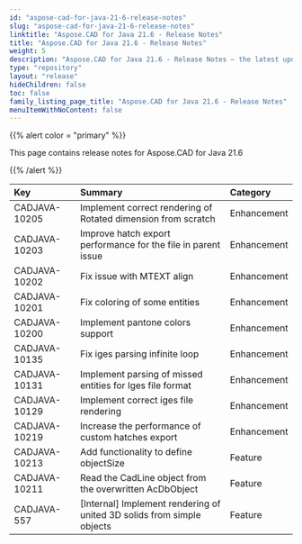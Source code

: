 ```yaml
---
id: "aspose-cad-for-java-21-6-release-notes"
slug: "aspose-cad-for-java-21-6-release-notes"
linktitle: "Aspose.CAD for Java 21.6 - Release Notes"
title: "Aspose.CAD for Java 21.6 - Release Notes"
weight: 5
description: "Aspose.CAD for Java 21.6 - Release Notes – the latest updates and fixes."
type: "repository"
layout: "release"
hideChildren: false
toc: false
family_listing_page_title: "Aspose.CAD for Java 21.6 - Release Notes"
menuItemWithNoContent: false
---
```


{{% alert color = "primary" %}}

This page contains release notes for Aspose.CAD for Java 21.6

{{% /alert %}}


|**Key**|**Summary**|**Category**|
| :- | :- | :- |
| CADJAVA-10205 | Implement correct rendering of Rotated dimension from scratch | Enhancement |
| CADJAVA-10203 | Improve hatch export performance for the file in parent issue | Enhancement |
| CADJAVA-10202 | Fix issue with MTEXT align | Enhancement |
| CADJAVA-10201 | Fix coloring of some entities | Enhancement |
| CADJAVA-10200 | Implement pantone colors support | Enhancement |
| CADJAVA-10135 | Fix iges parsing infinite loop | Enhancement |
| CADJAVA-10131 | Implement parsing of missed entities for Iges file format | Enhancement |
| CADJAVA-10129 | Implement correct iges file rendering | Enhancement |
| CADJAVA-10219 | Increase the performance of custom hatches export | Enhancement |
| CADJAVA-10213 | Add functionality to define objectSize | Feature |
| CADJAVA-10211 | Read the CadLine object from the overwritten AcDbObject | Feature |
| CADJAVA-557 | [Internal] Implement rendering of united 3D solids from simple objects | Feature |
